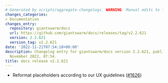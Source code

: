 ```yaml
---
# Generated by scripts/aggregate-changelogs. WARNING: Manual edits to this files will be overwritten.
changes_categories:
- Documentation
changes_entry:
  repository: giantswarm/docs
  url: https://github.com/giantswarm/docs/releases/tag/v2.2.621
  version: 2.2.621
  version_tag: v2.2.621
date: '2022-11-21T07:54:10+00:00'
description: Changelog entry for giantswarm/docs version 2.2.621, published on 21
  November 2022, 07:54.
title: docs release v2.2.621
---
```


- Reformat placeholders according to our UX guidelines ([#1626](https://github.com/giantswarm/docs/pull/1626))
